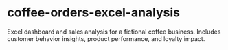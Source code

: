 # coffee-orders-excel-analysis
Excel dashboard and sales analysis for a fictional coffee business. Includes customer behavior insights, product performance, and loyalty impact.
